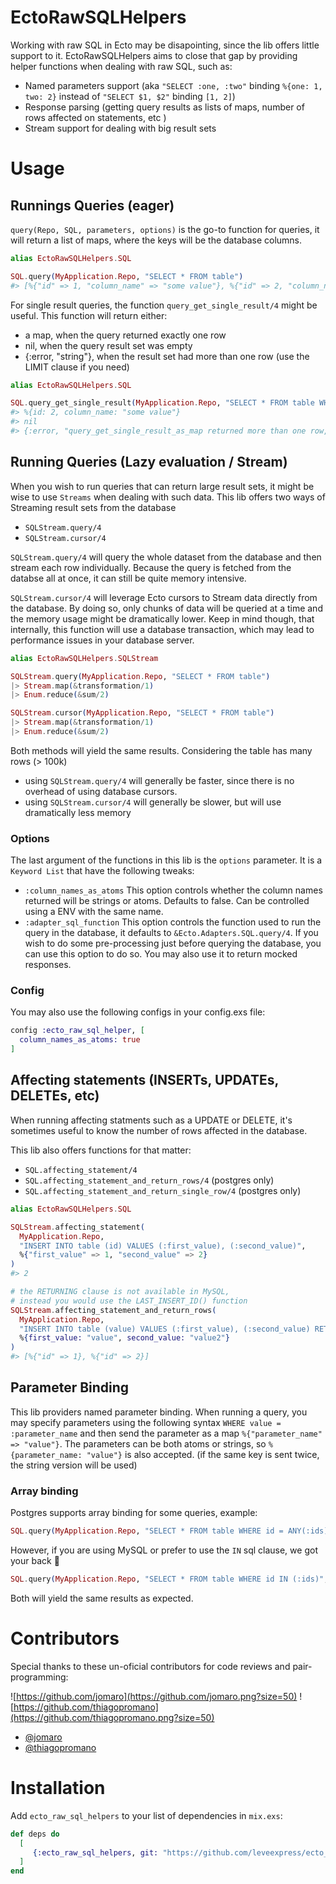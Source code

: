 # EctoRawSQLHelpers

Working with raw SQL in Ecto may be disapointing, since the lib offers little support to it.
EctoRawSQLHelpers aims to close that gap by providing helper functions when dealing with raw SQL, such as:
- Named parameters support (aka `"SELECT :one, :two"` binding `%{one: 1, two: 2}` instead of `"SELECT $1, $2"` binding `[1, 2]`)
- Response parsing (getting query results as lists of maps, number of rows affected on statements, etc )
- Stream support for dealing with big result sets

# Usage 

## Runnings Queries (eager)

`query(Repo, SQL, parameters, options)` is the go-to function for queries, it will return a list of maps, where the keys will be the database columns.
```elixir
alias EctoRawSQLHelpers.SQL

SQL.query(MyApplication.Repo, "SELECT * FROM table")
#> [%{"id" => 1, "column_name" => "some value"}, %{"id" => 2, "column_name" => "some value"}]
```


For single result queries, the function `query_get_single_result/4` might be useful. This function will return either:
- a map, when the query returned exactly one row
- nil, when the query result set was empty
- {:error, "string"}, when the result set had more than one row (use the LIMIT clause if you need)

```elixir
alias EctoRawSQLHelpers.SQL

SQL.query_get_single_result(MyApplication.Repo, "SELECT * FROM table WHERE id = :id", %{id: 2}, column_names_as_atoms: true)
#> %{id: 2, column_name: "some value"}
#> nil
#> {:error, "query_get_single_result_as_map returned more than one row, 2 rows returned"}

```

## Running Queries (Lazy evaluation / Stream)
When you wish to run queries that can return large result sets, it might be wise to use `Streams` when dealing with such data.
This lib offers two ways of Streaming result sets from the database
- `SQLStream.query/4`
- `SQLStream.cursor/4`

`SQLStream.query/4` will query the whole dataset from the database and then stream each row individually. Because the query is fetched from the databse all at once, it can still be quite memory intensive.

`SQLStream.cursor/4` will leverage Ecto cursors to Stream data directly from the database. By doing so, only chunks of data will be queried at a time and the memory usage might be dramatically lower.
Keep in mind though, that internally, this function will use a database transaction, which may lead to performance issues in your database server.

```elixir
alias EctoRawSQLHelpers.SQLStream

SQLStream.query(MyApplication.Repo, "SELECT * FROM table")
|> Stream.map(&transformation/1)
|> Enum.reduce(&sum/2)

SQLStream.cursor(MyApplication.Repo, "SELECT * FROM table")
|> Stream.map(&transformation/1)
|> Enum.reduce(&sum/2)
```
Both methods will yield the same results. Considering the table has many rows (> 100k)
- using `SQLStream.query/4` will generally be faster, since there is no overhead of using database cursors.
- using `SQLStream.cursor/4` will generally be slower, but will use dramatically less memory 

### Options

The last argument of the functions in this lib is the `options` parameter. It is a `Keyword List` that have the following tweaks: 
- `:column_names_as_atoms` This option controls whether the column names returned will be strings or atoms. Defaults to false. Can be controlled using a ENV with the same name.
- `:adapter_sql_function` This option controls the function used to run the query in the database, it defaults to `&Ecto.Adapters.SQL.query/4`. If you wish to do some pre-processing just before querying the database, you can use this option to do so. You may also use it to return mocked responses.

### Config
You may also use the following configs in your config.exs file:
```elixir
config :ecto_raw_sql_helper, [
  column_names_as_atoms: true
]
```

## Affecting statements (INSERTs, UPDATEs, DELETEs, etc)
When running affecting statments such as a UPDATE or DELETE, it's sometimes useful to know the number of rows affected in the database.

This lib also offers functions for that matter:
- `SQL.affecting_statement/4`
- `SQL.affecting_statement_and_return_rows/4` (postgres only)
- `SQL.affecting_statement_and_return_single_row/4` (postgres only)

```elixir
alias EctoRawSQLHelpers.SQL

SQLStream.affecting_statement(
  MyApplication.Repo,
  "INSERT INTO table (id) VALUES (:first_value), (:second_value)",
  %{"first_value" => 1, "second_value" => 2}
)
#> 2

# the RETURNING clause is not available in MySQL,
# instead you would use the LAST_INSERT_ID() function
SQLStream.affecting_statement_and_return_rows(
  MyApplication.Repo,
  "INSERT INTO table (value) VALUES (:first_value), (:second_value) RETURNING id",
  %{first_value: "value", second_value: "value2"}
)
#> [%{"id" => 1}, %{"id" => 2}]
```

## Parameter Binding
This lib providers named parameter binding. When running a query, you may specify parameters using the following syntax `WHERE value = :parameter_name` and then send the parameter as a map `%{"parameter_name" => "value"}`.
The parameters can be both atoms or strings, so `%{parameter_name: "value"}` is also accepted. (if the same key is sent twice, the string version will be used)

### Array binding
Postgres supports array binding for some queries, example:

```elixir
SQL.query(MyApplication.Repo, "SELECT * FROM table WHERE id = ANY(:ids)", %{ids: [1, 2, 3]})
```
However, if you are using MySQL or prefer to use the `IN` sql clause, we got your back 🙂

```elixir
SQL.query(MyApplication.Repo, "SELECT * FROM table WHERE id IN (:ids)", %{ids: {:in, [1, 2, 3]}})
```

Both will yield the same results as expected.

# Contributors
Special thanks to these un-oficial contributors for code reviews and pair-programming:

![https://github.com/jomaro](https://github.com/jomaro.png?size=50)
![https://github.com/thiagopromano](https://github.com/thiagopromano.png?size=50)

- [@jomaro](https://github.com/jomaro)
- [@thiagopromano](https://github.com/thiagopromano)
# Installation

Add `ecto_raw_sql_helpers` to your list of dependencies in `mix.exs`:

```elixir
def deps do
  [
     {:ecto_raw_sql_helpers, git: "https://github.com/leveexpress/ecto_raw_sql_helpers.git", branch: "main"},
  ]
end
```

